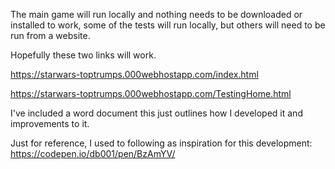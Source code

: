 The main game will run locally and nothing needs to be downloaded or installed to work, some of the tests will run locally, but others will need to be run from a website.

Hopefully these two links will work.

https://starwars-toptrumps.000webhostapp.com/index.html

https://starwars-toptrumps.000webhostapp.com/TestingHome.html

I've included a word document this just outlines how I developed it and improvements to it.



Just for reference, I used to following as inspiration for this development:
https://codepen.io/db001/pen/BzAmYV/
